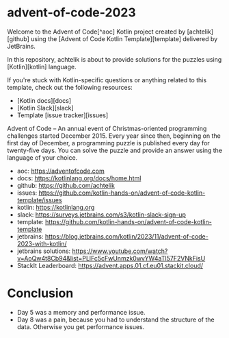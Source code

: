 # advent-of-code-2023

Welcome to the Advent of Code[^aoc] Kotlin project created by [achtelik][github] using
the [Advent of Code Kotlin Template][template] delivered by JetBrains.

In this repository, achtelik is about to provide solutions for the puzzles using [Kotlin][kotlin] language.

If you're stuck with Kotlin-specific questions or anything related to this template, check out the following resources:

- [Kotlin docs][docs]
- [Kotlin Slack][slack]
- Template [issue tracker][issues]

Advent of Code – An annual event of Christmas-oriented programming challenges started December 2015.
Every year since then, beginning on the first day of December, a programming puzzle is published every day for
twenty-five days.
You can solve the puzzle and provide an answer using the language of your choice.

* aoc: https://adventofcode.com
* docs: https://kotlinlang.org/docs/home.html
* github: https://github.com/achtelik
* issues: https://github.com/kotlin-hands-on/advent-of-code-kotlin-template/issues
* kotlin: https://kotlinlang.org
* slack: https://surveys.jetbrains.com/s3/kotlin-slack-sign-up
* template: https://github.com/kotlin-hands-on/advent-of-code-kotlin-template
* jetbrains: https://blog.jetbrains.com/kotlin/2023/11/advent-of-code-2023-with-kotlin/
* jetbrains solutions: https://www.youtube.com/watch?v=AoQw4t8Cb94&list=PLlFc5cFwUnmzk0wvYW4aTl57F2VNkFisU
* StackIt Leaderboard: https://advent.apps.01.cf.eu01.stackit.cloud/

# Conclusion

* Day 5 was a memory and performance issue.
* Day 8 was a pain, because you had to understand the structure of the data. Otherwise you get performance issues.